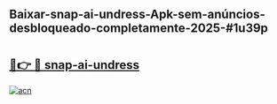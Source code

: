 ## Baixar-snap-ai-undress-Apk-sem-anúncios-desbloqueado-completamente-2025-#1u39p

# <h2><a href="https://ainizakaria.my?title=snap-ai-undress&ref=20M">🔗👉 🔴 snap-ai-undress</a></h2>

[![acn](https://github.com/user-attachments/assets/0f9c940e-d8b0-45ae-aac7-cd30a18b3e1c)](https://ainizakaria.my?title=snap-ai-undress&ref=20M)

